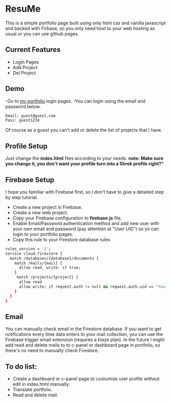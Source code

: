 # ResuMe

This is a simple portfolio page built using only html css and vanilla javascript and backed with Firbase, so you only need host to your web hosting as usual or you can use github pages.

## Current Features

- Login Pages
- Add Project
- Del Project

## Demo

-Go to [my portfolio](http://arisada.is-great.net/login.html) login pages.
-You can login using the email and password below.
```sh
Email: guest@guest.com
Pass: guest1234
```

Of course as a guest you can't add or delete the list of projects that I have.

## Profile Setup

Just change the **index.html** files according to your needs.
**note: Make sure you change it, you don't want your profile turn into a Shrek profile right?"**

## Firebase Setup

I hope you familiar with Firebase first, so I don't have to give a detailed step by step tutorial.
- Create a new project in Firebase.
- Create a new web project.
- Copy your Firebase configuration to **firebase.js** file.
- Enable Email/Password authentication method and add new user with your own email and password (pay attention at "User UID") so yo can login to your portfolio pages.
- Copy this rule to your Firestore database rules

```sh
rules_version = '2';
service cloud.firestore {
  match /databases/{database}/documents {
    match /mails/{mail} {
      allow read, write: if true;
    }
     match /projects/{project} {
      allow read
      allow write: if request.auth != null && request.auth.uid == "Your User UID";
    }
  }
}
```

## Email

You can manually check email in the Firestore database. If you want to get notifications every time data enters to your mail collection, you can use the Firebase trigger email extension (requires a blaze plan).
In the future I might add read and delete mails to to c-panel or dashboard page in portfolio, so there's no need to manually check Firestore.

## To do list:

- Create a dashboard or c-panel page to costumize user profile without edit in index.html manually.
-  Translate portfolio.
-   Read and delete mail.
